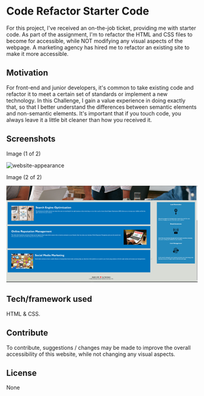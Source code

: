 # Code Refactor Starter Code
For this project, I've received an on-the-job ticket, providing me with starter code. As part of the assignment, I'm to refactor the HTML and CSS files to become for accessible, while NOT modifying any visual aspects of the webpage. A marketing agency has hired me to refactor an existing site to make it more accessible.

## Motivation
For front-end and junior developers, it's common to take existing code and refactor it to meet a certain set of standards or implement a new technology. In this Challenge, I gain a value experience in doing exactly that, so that I better understand the differences between semantic elements and non-semantic elements. It's  important that if you touch code, you always leave it a little bit cleaner than how you received it.

## Screenshots
Image (1 of 2)

![website-appearance](image.png)

Image (2 of 2)

![website-appearance](image-1.png)

## Tech/framework used
HTML & CSS.

## Contribute

To contribute, suggestions / changes may be made to improve the overall accessibility of this website, while not changing any visual aspects.

## License
None
